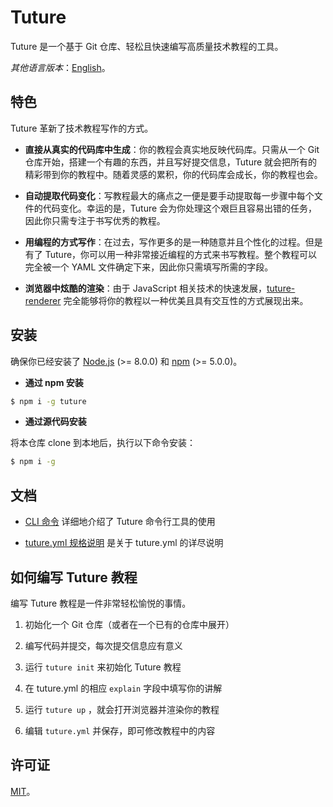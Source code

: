 # Tuture

Tuture 是一个基于 Git 仓库、轻松且快速编写高质量技术教程的工具。

*其他语言版本*：[English](README.md)。

## 特色

Tuture 革新了技术教程写作的方式。

- **直接从真实的代码库中生成**：你的教程会真实地反映代码库。只需从一个 Git 仓库开始，搭建一个有趣的东西，并且写好提交信息，Tuture 就会把所有的精彩带到你的教程中。随着灵感的累积，你的代码库会成长，你的教程也会。

- **自动提取代码变化**：写教程最大的痛点之一便是要手动提取每一步骤中每个文件的代码变化。幸运的是，Tuture 会为你处理这个艰巨且容易出错的任务，因此你只需专注于书写优秀的教程。

- **用编程的方式写作**：在过去，写作更多的是一种随意并且个性化的过程。但是有了 Tuture，你可以用一种非常接近编程的方式来书写教程。整个教程可以完全被一个 YAML 文件确定下来，因此你只需填写所需的字段。

- **浏览器中炫酷的渲染**：由于 JavaScript 相关技术的快速发展，[tuture-renderer](https://github.com/tutureproject/renderer) 完全能够将你的教程以一种优美且具有交互性的方式展现出来。

## 安装

确保你已经安装了 [Node.js](https://nodejs.org/) (>= 8.0.0) 和 [npm](https://www.npmjs.com/) (>= 5.0.0)。

- **通过 npm 安装**

```bash
$ npm i -g tuture
```

- **通过源代码安装**

将本仓库 clone 到本地后，执行以下命令安装：

```bash
$ npm i -g
```

## 文档

- [CLI 命令](docs/CLI_COMMANDS.zh-CN.md) 详细地介绍了 Tuture 命令行工具的使用

- [tuture.yml 规格说明](docs/TUTURE_YML_SPEC.zh-CN.md) 是关于 tuture.yml 的详尽说明

## 如何编写 Tuture 教程

编写 Tuture 教程是一件非常轻松愉悦的事情。

1. 初始化一个 Git 仓库（或者在一个已有的仓库中展开）

2. 编写代码并提交，每次提交信息应有意义

3. 运行 `tuture init` 来初始化 Tuture 教程

4. 在 tuture.yml 的相应 `explain` 字段中填写你的讲解

5. 运行 `tuture up` ，就会打开浏览器并渲染你的教程

6. 编辑 `tuture.yml` 并保存，即可修改教程中的内容

## 许可证

[MIT](LICENSE)。
